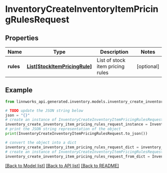# InventoryCreateInventoryItemPricingRulesRequest


## Properties

Name | Type | Description | Notes
------------ | ------------- | ------------- | -------------
**rules** | [**List[StockItemPricingRule]**](StockItemPricingRule.md) | List of stock item pricing rules | [optional] 

## Example

```python
from linnworks_api.generated.inventory.models.inventory_create_inventory_item_pricing_rules_request import InventoryCreateInventoryItemPricingRulesRequest

# TODO update the JSON string below
json = "{}"
# create an instance of InventoryCreateInventoryItemPricingRulesRequest from a JSON string
inventory_create_inventory_item_pricing_rules_request_instance = InventoryCreateInventoryItemPricingRulesRequest.from_json(json)
# print the JSON string representation of the object
print(InventoryCreateInventoryItemPricingRulesRequest.to_json())

# convert the object into a dict
inventory_create_inventory_item_pricing_rules_request_dict = inventory_create_inventory_item_pricing_rules_request_instance.to_dict()
# create an instance of InventoryCreateInventoryItemPricingRulesRequest from a dict
inventory_create_inventory_item_pricing_rules_request_from_dict = InventoryCreateInventoryItemPricingRulesRequest.from_dict(inventory_create_inventory_item_pricing_rules_request_dict)
```
[[Back to Model list]](../README.md#documentation-for-models) [[Back to API list]](../README.md#documentation-for-api-endpoints) [[Back to README]](../README.md)


